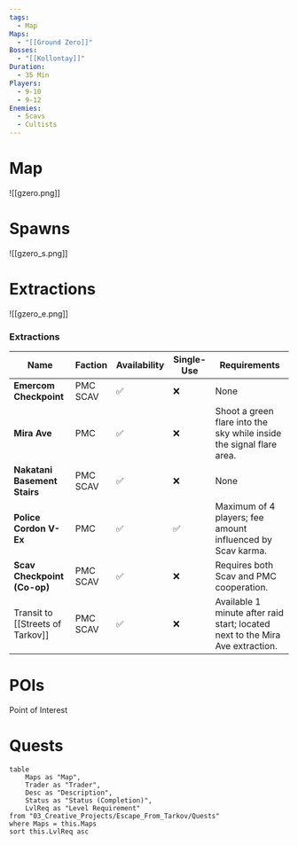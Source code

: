 ```yaml
---
tags:
  - Map
Maps:
  - "[[Ground Zero]]"
Bosses:
  - "[[Kollontay]]"
Duration:
  - 35 Min
Players:
  - 9-10
  - 9-12
Enemies:
  - Scavs
  - Cultists
---
```

# Map

![[gzero.png]]

# Spawns

![[gzero_s.png]]

# Extractions

![[gzero_e.png]]

### Extractions

| Name                             | Faction     | Availability | Single-Use | Requirements                                                                  |
| -------------------------------- | ----------- | ------------ | ---------- | ----------------------------------------------------------------------------- |
| **Emercom Checkpoint**           | PMC<br>SCAV | ✅            | ❌          | None                                                                          |
| **Mira Ave**                     | PMC         | ✅            | ❌          | Shoot a green flare into the sky while inside the signal flare area.          |
| **Nakatani Basement Stairs**     | PMC<br>SCAV | ✅            | ❌          | None                                                                          |
| **Police Cordon V-Ex**           | PMC         | ✅            | ✅          | Maximum of 4 players; fee amount influenced by Scav karma.                    |
| **Scav Checkpoint (Co-op)**      | PMC<br>SCAV | ✅            | ❌          | Requires both Scav and PMC cooperation.<br>                                   |
| Transit to [[Streets of Tarkov]] | PMC<br>SCAV | ✅            | ❌          | Available 1 minute after raid start; located next to the Mira Ave extraction. |
# POIs

Point of Interest
# Quests

```dataview
table 
    Maps as "Map", 
    Trader as "Trader", 
    Desc as "Description", 
    Status as "Status (Completion)", 
    LvlReq as "Level Requirement"
from "03_Creative_Projects/Escape_From_Tarkov/Quests"
where Maps = this.Maps
sort this.LvlReq asc
```



